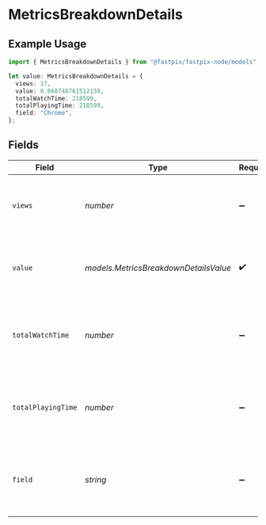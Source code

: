# MetricsBreakdownDetails

## Example Usage

```typescript
import { MetricsBreakdownDetails } from "@fastpix/fastpix-node/models";

let value: MetricsBreakdownDetails = {
  views: 17,
  value: 0.868748761512138,
  totalWatchTime: 218599,
  totalPlayingTime: 218599,
  field: "Chrome",
};
```

## Fields

| Field                                                                             | Type                                                                              | Required                                                                          | Description                                                                       | Example                                                                           |
| --------------------------------------------------------------------------------- | --------------------------------------------------------------------------------- | --------------------------------------------------------------------------------- | --------------------------------------------------------------------------------- | --------------------------------------------------------------------------------- |
| `views`                                                                           | *number*                                                                          | :heavy_minus_sign:                                                                | Total count of view sessions for a paricular video content.                       | 17                                                                                |
| `value`                                                                           | *models.MetricsBreakdownDetailsValue*                                             | :heavy_check_mark:                                                                | The specific metric value calculated based on the applied filters.                | 0.868748761512138                                                                 |
| `totalWatchTime`                                                                  | *number*                                                                          | :heavy_minus_sign:                                                                | Total time watched across all views, represented in milliseconds.                 | 218599                                                                            |
| `totalPlayingTime`                                                                | *number*                                                                          | :heavy_minus_sign:                                                                | Total time spent playing the video, represented in milliseconds.                  | 218599                                                                            |
| `field`                                                                           | *string*                                                                          | :heavy_minus_sign:                                                                | the value of dimension or filter value on which the aggregation is to be applied. | Chrome                                                                            |
